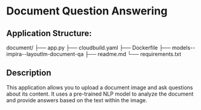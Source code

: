 
# Document Question Answering

## Application Structure:
document/
├── app.py
├── cloudbuild.yaml
├── Dockerfile
├── models--impira--layoutlm-document-qa
├── readme.md
└── requirements.txt

## Description
This application allows you to upload a document image and ask questions about its content. 
It uses a pre-trained NLP model to analyze the document and provide answers based on the text within the image.

